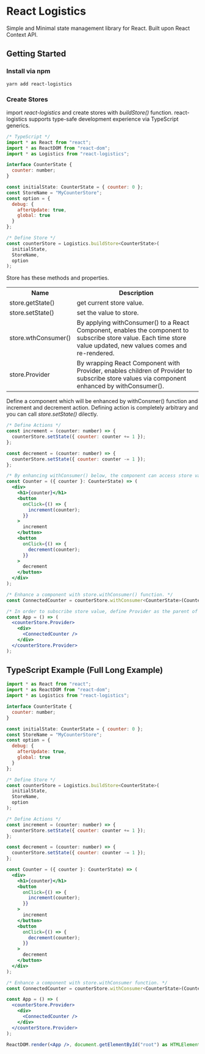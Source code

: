 # React Logistics

Simple and Minimal state management library for React. Built upon React Context API.

## Getting Started

### Install via npm

```shell
yarn add react-logistics
```

### Create Stores

import *react-logistics* and create stores with *buildStore()* function.
react-logistics supports type-safe development experience via TypeScript generics.

```jsx
/* TypeScript */
import * as React from "react";
import * as ReactDOM from "react-dom";
import * as Logistics from "react-logistics";

interface CounterState {
  counter: number;
}

const initialState: CounterState = { counter: 0 };
const StoreName = "MyCounterStore";
const option = {
  debug: {
    afterUpdate: true,
    global: true
  }
};

/* Define Store */
const counterStore = Logistics.buildStore<CounterState>(
  initialState,
  StoreName,
  option
);
```

Store has these methods and properties.

<table>
  <tr>
    <th>Name</th>
    <th>Description</th>
  </tr>
  <tr>
    <td>store.getState()</td>
    <td>get current store value.</td>
  </tr>
  <tr>
    <td>store.setState()</td>
    <td>set the value to store.</td>
  </tr>
  <tr>
    <td>store.wthConsumer()</td>
    <td>By applying withConsumer() to a React Component, enables the component to subscribe store value. Each time store value updated, new values comes and re-rendered.</td>
  </tr>    
  <tr>
    <td>store.Provider</td>
    <td>By wrapping React Component with Provider, enables children of Provider to subscribe store values via component enhanced by withConsumer().</td>
  </tr>    
</table>


Define a component which will be enhanced by withConsmer() function and increment and decrement action. Defining action is completely arbitrary and you can call *store.setState()* dilectly.




```jsx
/* Define Actions */
const increment = (counter: number) => {
  counterStore.setState({ counter: counter += 1 });
};

const decrement = (counter: number) => {
  counterStore.setState({ counter: counter -= 1 });
};

/* By enhancing withConsumer() below, the component can access store value. */
const Counter = ({ counter }: CounterState) => (
  <div>
    <h1>{counter}</h1>
    <button
      onClick={() => {
        increment(counter);
      }}
    >
      increment
    </button>
    <button
      onClick={() => {
        decrement(counter);
      }}
    >
      decrement
    </button>
  </div>
);

/* Enhance a component with store.withConsumer() function. */
const ConnectedCounter = counterStore.withConsumer<CounterState>(Counter);
```



```jsx
/* In order to subscribe store value, define Provider as the parent of the component which is enhanced by withConsumer(). */
const App = () => (
  <counterStore.Provider>
    <div>
      <ConnectedCounter />
    </div>
  </counterStore.Provider>
);

```







## TypeScript Example (Full Long Example)

```jsx
import * as React from "react";
import * as ReactDOM from "react-dom";
import * as Logistics from "react-logistics";

interface CounterState {
  counter: number;
}

const initialState: CounterState = { counter: 0 };
const StoreName = "MyCounterStore";
const option = {
  debug: {
    afterUpdate: true,
    global: true
  }
};

/* Define Store */
const counterStore = Logistics.buildStore<CounterState>(
  initialState,
  StoreName,
  option
);

/* Define Actions */
const increment = (counter: number) => {
  counterStore.setState({ counter: counter += 1 });
};

const decrement = (counter: number) => {
  counterStore.setState({ counter: counter -= 1 });
};

const Counter = ({ counter }: CounterState) => (
  <div>
    <h1>{counter}</h1>
    <button
      onClick={() => {
        increment(counter);
      }}
    >
      increment
    </button>
    <button
      onClick={() => {
        decrement(counter);
      }}
    >
      decrement
    </button>
  </div>
);

/* Enhance a component with store.withConsumer function. */
const ConnectedCounter = counterStore.withConsumer<CounterState>(Counter);

const App = () => (
  <counterStore.Provider>
    <div>
      <ConnectedCounter />
    </div>
  </counterStore.Provider>
);

ReactDOM.render(<App />, document.getElementById("root") as HTMLElement);
```

